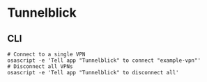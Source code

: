 # Tunnelblick
CLI
---
	# Connect to a single VPN
	osascript -e 'Tell app "Tunnelblick" to connect "example-vpn"'
	# Disconnect all VPNs
	osascript -e 'Tell app "Tunnelblick" to disconnect all'

